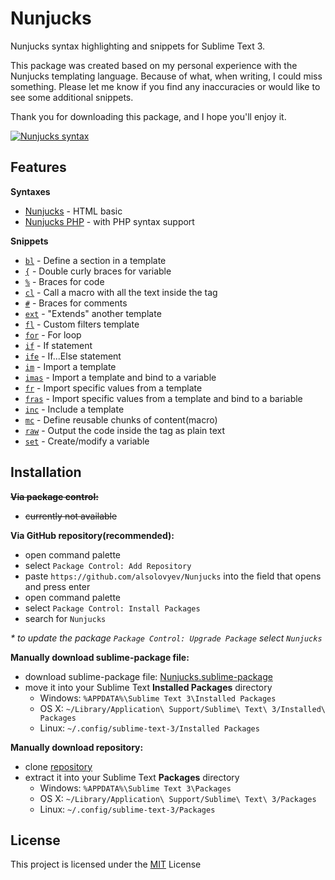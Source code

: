 # Nunjucks

Nunjucks syntax highlighting and snippets for Sublime Text 3.

This package was created based on my personal experience with the Nunjucks templating language. Because of what, when writing, I could miss something. Please let me know if you find any inaccuracies or would like to see some additional snippets.

Thank you for downloading this package, and I hope you'll enjoy it.

[![Nunjucks syntax](https://habrastorage.org/webt/tc/ri/fs/tcrifss5klkuhoy7scyvnpj7kvq.jpeg)](https://github.com/alsolovyev/Nunjucks)


## Features

**Syntaxes**
- [Nunjucks](https://github.com/alsolovyev/Nunjucks/blob/master/Syntaxes/Nunjucks.sublime-syntax) - HTML basic
- [Nunjucks PHP](https://github.com/alsolovyev/Nunjucks/blob/master/Syntaxes/Nunjucks%20PHP.sublime-syntax) - with PHP syntax support

**Snippets**
- [`bl`](https://github.com/alsolovyev/Nunjucks/blob/master/Snippets/block.sublime-snippet) - Define a section in a template
- [`{`](https://github.com/alsolovyev/Nunjucks/blob/master/Snippets/braces.sublime-snippet) - Double curly braces for variable
- [`%`](https://github.com/alsolovyev/Nunjucks/blob/master/Snippets/braces.sublime-snippet) - Braces for code
- [`cl`](https://github.com/alsolovyev/Nunjucks/blob/master/Snippets/call.sublime-snippet) -  Call a macro with all the text inside the tag
- [`#`](https://github.com/alsolovyev/Nunjucks/blob/master/Snippets/comment.sublime-snippet) - Braces for comments
- [`ext`](https://github.com/alsolovyev/Nunjucks/blob/master/Snippets/extends.sublime-snippet) -  "Extends" another template
- [`fl`](https://github.com/alsolovyev/Nunjucks/blob/master/Snippets/filter.sublime-snippet) - Custom filters template
- [`for`](https://github.com/alsolovyev/Nunjucks/blob/master/Snippets/for.sublime-snippet) - For loop
- [`if`](https://github.com/alsolovyev/Nunjucks/blob/master/Snippets/if.sublime-snippet) - If statement
- [`ife`](https://github.com/alsolovyev/Nunjucks/blob/master/Snippets/if_else.sublime-snippet) - If...Else statement
- [`im`](https://github.com/alsolovyev/Nunjucks/blob/master/Snippets/import.sublime-snippet) - Import a template
- [`imas`](https://github.com/alsolovyev/Nunjucks/blob/master/Snippets/import_as.sublime-snippet) - Import a template and bind to a variable
- [`fr`](https://github.com/alsolovyev/Nunjucks/blob/master/Snippets/import_from.sublime-snippet) - Import specific values from a template
- [`fras`](https://github.com/alsolovyev/Nunjucks/blob/master/Snippets/import_from_as.sublime-snippet) - Import specific values from a template and bind to a bariable
- [`inc`](https://github.com/alsolovyev/Nunjucks/blob/master/Snippets/include.sublime-snippet) - Include a template
- [`mc`](https://github.com/alsolovyev/Nunjucks/blob/master/Snippets/macro.sublime-snippet) - Define reusable chunks of content(macro)
- [`raw`](https://github.com/alsolovyev/Nunjucks/blob/master/Snippets/raw.sublime-snippet) - Output the code inside the tag as plain text
- [`set`](https://github.com/alsolovyev/Nunjucks/blob/master/Snippets/set_variable.sublime-snippet) - Create/modify a variable


## Installation

**~~Via package control:~~**
  - ~~currently not available~~
    
**Via GitHub repository(recommended):**
  - open command palette
  - select `Package Control: Add Repository`
  - paste `https://github.com/alsolovyev/Nunjucks` into the field that opens and press enter
  - open command palette
  - select `Package Control: Install Packages`
  - search for `Nunjucks`
  
_* to update the package `Package Control: Upgrade Package` select `Nunjucks`_
    
**Manually download sublime-package file:**
  - download sublime-package file: [Nunjucks.sublime-package](https://github.com/alsolovyev/Nunjucks/releases/download/v1.0/Nunjucks.sublime-package)
  - move it into your Sublime Text **Installed Packages** directory
    - Windows: `%APPDATA%\Sublime Text 3\Installed Packages`
    - OS X: `~/Library/Application\ Support/Sublime\ Text\ 3/Installed\ Packages`
    - Linux: `~/.config/sublime-text-3/Installed Packages`
        
**Manually download repository:**
  - clone [repository](https://github.com/alsolovyev/Nunjucks/archive/master.zip)
  - extract it into your Sublime Text **Packages** directory
    - Windows: `%APPDATA%\Sublime Text 3\Packages`
    - OS X: `~/Library/Application\ Support/Sublime\ Text\ 3/Packages`
    - Linux: `~/.config/sublime-text-3/Packages`


## License
This project is licensed under the [MIT](./LICENSE) License
